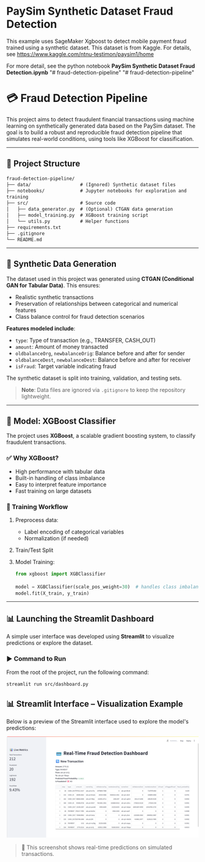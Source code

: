 # PaySim Synthetic Dataset Fraud Detection
This example uses SageMaker Xgboost to detect mobile payment fraud trained using a synthetic dataset. This dataset is from Kaggle. For details, see https://www.kaggle.com/ntnu-testimon/paysim1/home

For more detail, see the python notebook **PaySim Synthetic Dataset Fraud Detection.ipynb**
"# fraud-detection-pipeline" 
"# fraud-detection-pipeline" 


# 💳 Fraud Detection Pipeline

This project aims to detect fraudulent financial transactions using machine learning on synthetically generated data based on the PaySim dataset. The goal is to build a robust and reproducible fraud detection pipeline that simulates real-world conditions, using tools like XGBoost for classification.

---

## 📁 Project Structure

```plaintext
fraud-detection-pipeline/
├── data/                  # (Ignored) Synthetic dataset files
├── notebooks/             # Jupyter notebooks for exploration and training
├── src/                   # Source code
│   ├── data_generator.py  # (Optional) CTGAN data generation
│   ├── model_training.py  # XGBoost training script
│   └── utils.py           # Helper functions
├── requirements.txt
├── .gitignore
└── README.md
```
---

## 🧪 Synthetic Data Generation

The dataset used in this project was generated using **CTGAN (Conditional GAN for Tabular Data)**. This ensures:

- Realistic synthetic transactions
- Preservation of relationships between categorical and numerical features
- Class balance control for fraud detection scenarios

**Features modeled include**:
- `type`: Type of transaction (e.g., TRANSFER, CASH_OUT)
- `amount`: Amount of money transacted
- `oldbalanceOrg`, `newbalanceOrig`: Balance before and after for sender
- `oldbalanceDest`, `newbalanceDest`: Balance before and after for receiver
- `isFraud`: Target variable indicating fraud

The synthetic dataset is split into training, validation, and testing sets.

> **Note**: Data files are ignored via `.gitignore` to keep the repository lightweight.

---

## 🎯 Model: XGBoost Classifier

The project uses **XGBoost**, a scalable gradient boosting system, to classify fraudulent transactions.

### ✅ Why XGBoost?

- High performance with tabular data
- Built-in handling of class imbalance
- Easy to interpret feature importance
- Fast training on large datasets

### 🧠 Training Workflow

1. Preprocess data:
   - Label encoding of categorical variables
   - Normalization (if needed)

2. Train/Test Split

3. Model Training:
   ```python
   from xgboost import XGBClassifier

   model = XGBClassifier(scale_pos_weight=30)  # handles class imbalance
   model.fit(X_train, y_train)


---

## 📊 Launching the Streamlit Dashboard

A simple user interface was developed using **Streamlit** to visualize predictions or explore the dataset.

### ▶️ Command to Run

From the root of the project, run the following command:

```bash
streamlit run src/dashboard.py
```

## 📊 Streamlit Interface – Visualization Example

Below is a preview of the Streamlit interface used to explore the model's predictions:

![Aperçu Streamlit](data/streamlit_dashboard.png)

> 📸 This screenshot shows real-time predictions on simulated transactions.


